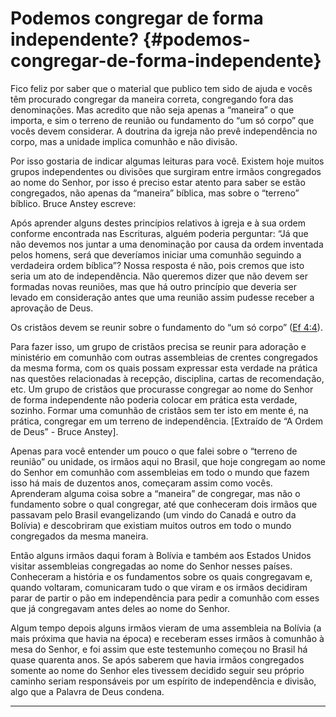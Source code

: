 # Podemos congregar de forma independente? {#podemos-congregar-de-forma-independente}

Fico feliz por saber que o material que publico tem sido de ajuda e vocês têm procurado congregar da maneira correta, congregando fora das denominações. Mas acredito que não seja apenas a “maneira” o que importa, e sim o terreno de reunião ou fundamento do “um só corpo” que vocês devem considerar. A doutrina da igreja não prevê independência no corpo, mas a unidade implica comunhão e não divisão.

Por isso gostaria de indicar algumas leituras para você. Existem hoje muitos grupos independentes ou divisões que surgiram entre irmãos congregados ao nome do Senhor, por isso é preciso estar atento para saber se estão congregados, não apenas da “maneira” bíblica, mas sobre o “terreno” bíblico. Bruce Anstey escreve:

Após aprender alguns destes princípios relativos à igreja e à sua ordem conforme encontrada nas Escrituras, alguém poderia perguntar: “Já que não devemos nos juntar a uma denominação por causa da ordem inventada pelos homens, será que deveríamos iniciar uma comunhão seguindo a verdadeira ordem bíblica”? Nossa resposta é não, pois cremos que isto seria um ato de independência. Não queremos dizer que não devem ser formadas novas reuniões, mas que há outro princípio que deveria ser levado em consideração antes que uma reunião assim pudesse receber a aprovação de Deus.

Os cristãos devem se reunir sobre o fundamento do “um só corpo” ([Ef 4:4](http://bibliaonline.com.br/acf/ef/4/4)).

Para fazer isso, um grupo de cristãos precisa se reunir para adoração e ministério em comunhão com outras assembleias de crentes congregados da mesma forma, com os quais possam expressar esta verdade na prática nas questões relacionadas à recepção, disciplina, cartas de recomendação, etc. Um grupo de cristãos que procurasse congregar ao nome do Senhor de forma independente não poderia colocar em prática esta verdade, sozinho. Formar uma comunhão de cristãos sem ter isto em mente é, na prática, congregar em um terreno de independência. [Extraído de “A Ordem de Deus” - Bruce Anstey].

Apenas para você entender um pouco o que falei sobre o “terreno de reunião” ou unidade, os irmãos aqui no Brasil, que hoje congregam ao nome do Senhor em comunhão com assembleias em todo o mundo que fazem isso há mais de duzentos anos, começaram assim como vocês. Aprenderam alguma coisa sobre a “maneira” de congregar, mas não o fundamento sobre o qual congregar, até que conheceram dois irmãos que passavam pelo Brasil evangelizando (um vindo do Canadá e outro da Bolívia) e descobriram que existiam muitos outros em todo o mundo congregados da mesma maneira.

Então alguns irmãos daqui foram à Bolívia e também aos Estados Unidos visitar assembleias congregadas ao nome do Senhor nesses países. Conheceram a história e os fundamentos sobre os quais congregavam e, quando voltaram, comunicaram tudo o que viram e os irmãos decidiram parar de partir o pão em independência para pedir a comunhão com esses que já congregavam antes deles ao nome do Senhor.

Algum tempo depois alguns irmãos vieram de uma assembleia na Bolívia (a mais próxima que havia na época) e receberam esses irmãos à comunhão à mesa do Senhor, e foi assim que este testemunho começou no Brasil há quase quarenta anos. Se após saberem que havia irmãos congregados somente ao nome do Senhor eles tivessem decidido seguir seu próprio caminho seriam responsáveis por um espírito de independência e divisão, algo que a Palavra de Deus condena.

*****